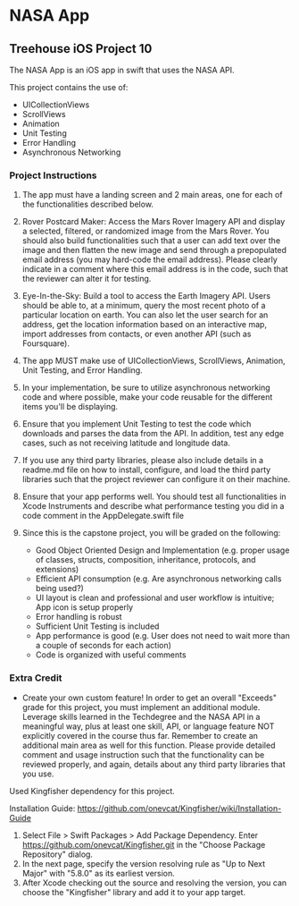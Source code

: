 # NASA App
## Treehouse iOS Project 10

The NASA App is an iOS app in swift that uses the NASA API.

This project contains the use of:
  * UICollectionViews
  * ScrollViews
  * Animation
  * Unit Testing
  * Error Handling
  * Asynchronous Networking

### Project Instructions

  1. The app must have a landing screen and 2 main areas, one for each of the functionalities described below.
  
  2. Rover Postcard Maker: Access the Mars Rover Imagery API and display a selected, filtered, or randomized image from the Mars Rover. You should also build functionalities such that a user can add text over the image and then flatten the new image and send through a prepopulated email address (you may hard-code the email address). Please clearly indicate in a comment where this email address is in the code, such that the reviewer can alter it for testing.
  
  3. Eye-In-the-Sky: Build a tool to access the Earth Imagery API. Users should be able to, at a minimum, query the most recent photo of a particular location on earth. You can also let the user search for an address, get the location information based on an interactive map, import addresses from contacts, or even another API (such as Foursquare).
  
  4. The app MUST make use of UICollectionViews, ScrollViews, Animation, Unit Testing, and Error Handling.
  
  5. In your implementation, be sure to utilize asynchronous networking code and where possible, make your code reusable for the different items you'll be displaying.
  
  6. Ensure that you implement Unit Testing to test the code which downloads and parses the data from the API. In addition, test any edge cases, such as not receiving latitude and longitude data.
  
  7. If you use any third party libraries, please also include details in a readme.md file on how to install, configure, and load the third party libraries such that the project reviewer can configure it on their machine.
  
  8. Ensure that your app performs well. You should test all functionalities in Xcode Instruments and describe what performance testing you did in a code comment in the AppDelegate.swift file
  
  9. Since this is the capstone project, you will be graded on the following:
      * Good Object Oriented Design and Implementation (e.g. proper usage of classes, structs, composition, inheritance, protocols, and extensions)
      * Efficient API consumption (e.g. Are asynchronous networking calls being used?)
      * UI layout is clean and professional and user workflow is intuitive; App icon is setup properly
      * Error handling is robust
      * Sufficient Unit Testing is included
      * App performance is good (e.g. User does not need to wait more than a couple of seconds for each action)
      * Code is organized with useful comments
      
### Extra Credit

  * Create your own custom feature! In order to get an overall "Exceeds" grade for this project, you must implement an additional module. Leverage skills learned in the Techdegree and the NASA API in a meaningful way, plus at least one skill, API, or language feature NOT explicitly covered in the course thus far. Remember to create an additional main area as well for this function. Please provide detailed comment and usage instruction such that the functionality can be reviewed properly, and again, details about any third party libraries that you use.

Used Kingfisher dependency for this project.

Installation Guide: https://github.com/onevcat/Kingfisher/wiki/Installation-Guide

1. Select File > Swift Packages > Add Package Dependency. Enter https://github.com/onevcat/Kingfisher.git in the "Choose Package Repository" dialog.
2. In the next page, specify the version resolving rule as "Up to Next Major" with "5.8.0" as its earliest version.
3. After Xcode checking out the source and resolving the version, you can choose the "Kingfisher" library and add it to your app target.
